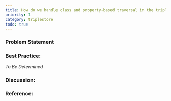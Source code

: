 ```yaml
---
title: How do we handle class and property-based traversal in the triplestore?
priority: 1
category: triplestore
todo: true
---
```


### Problem Statement


### Best Practice:

*To Be Determined*

### Discussion:


### Reference:

